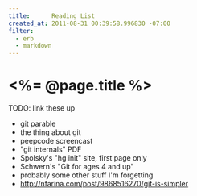 ```yaml
---
title:      Reading List
created_at: 2011-08-31 00:39:58.996830 -07:00
filter:
  - erb
  - markdown
---
```


# <%= @page.title %>

TODO:  link these up

  - git parable
  - the thing about git
  - peepcode screencast
  - "git internals" PDF
  - Spolsky's "hg init" site, first page only
  - Schwern's "Git for ages 4 and up"
  - probably some other stuff I'm forgetting
  - http://nfarina.com/post/9868516270/git-is-simpler


